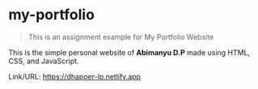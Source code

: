 # my-portfolio

> This is an assignment example for My Portfolio Website

This is the simple personal website of **Abimanyu D.P** made using HTML, CSS, and JavaScript.

Link/URL: <https://dhapoer-lp.netlify.app>

